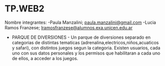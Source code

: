 # TP.WEB2

Nombre integrantes:
-Paula Manzalini;
  paula.manzalini@gmail.com
-Lucia Ramos Franzese;
  lramosfranzese@alumnos.exa.unicen.edu.ar


 - PARQUE DE DIVERSIONES -
  Un parque de diversiones separado en categorias de distintas tematicas (adrenalina,electricos,niños,acuaticos y safari), 
  con distintos juegos segun la categoria. Existen usuarios, cada uno con sus datos personales y los permisos que habilitaran a cada uno de ellos,
  a acceder a los juegos.

  
